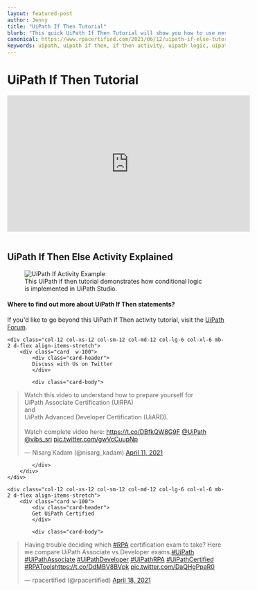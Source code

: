 ```yaml
---
layout: featured-post
author: Jenny
title: "UiPath If Then Tutorial"
blurb: "This quick UiPath If Then Tutorial will show you how to use nested if then else statements in your robotic automation. This UiPath If Then Else Tutorial uses Studio version 21.4"
canonical: https://www.rpacertified.com/2021/06/12/uipath-if-else-tutorial.html
keywords: uipath, uipath if then, if then activity, uipath logic, uipath programming, uipath conditional, uipath studio, rpa developer, rpa programming
---
```


# UiPath If Then Tutorial

<div class="embed-responsive embed-responsive-16by9">
<iframe src="https://www.youtube.com/embed/vUeRlhzz0wg" allow="accelerometer; autoplay; clipboard-write; encrypted-media; gyroscope; picture-in-picture" allowfullscreen="" width="560" height="315" frameborder="0"></iframe>
</div>
<br/>

## UiPath If Then Else Activity Explained

<figure class="figure">
  <img src="https://files.readme.io/cf5bc99-image_93.png" alt="UiPath If Activity Example" class="img-fluid mx-auto d-block img-thumbnail rounded ">
  <figcaption class="figure-caption">This UiPath if then tutorial demonstrates how conditional logic is implemented in UiPath Studio.</figcaption>
</figure>

#### Where to find out more about UiPath If Then statements?

If you'd like to go beyond this UiPath If Then activity tutorial, visit the <a href="https://forum.uipath.com/t/uipath-if-then-activity-example-tutorial/322284">UiPath Forum</a>.

<div class="row">
	
    <div class="col-12 col-xs-12 col-sm-12 col-md-12 col-lg-6 col-xl-6 mb-2 d-flex align-items-stretch">
        <div class="card  w-100">
            <div class="card-header">
            Discuss with Us on Twitter
            </div>

            <div class="card-body">
<!-- **************************** -->       


<blockquote class="twitter-tweet"><p lang="en" dir="ltr">Watch this video to understand how to prepare yourself for <br>UiPath Associate Certification (UiRPA) <br>and <br>UiPath Advanced Developer Certification (UiARD).<br><br>Watch complete video here: <a href="https://t.co/DBfkQW8G9F">https://t.co/DBfkQW8G9F</a> <a href="https://twitter.com/UiPath?ref_src=twsrc%5Etfw">@UiPath</a> <a href="https://twitter.com/vibs_sri?ref_src=twsrc%5Etfw">@vibs_sri</a> <a href="https://t.co/gwVcCuupNp">pic.twitter.com/gwVcCuupNp</a></p>&mdash; Nisarg Kadam (@nisarg_kadam) <a href="https://twitter.com/nisarg_kadam/status/1381253771125161985?ref_src=twsrc%5Etfw">April 11, 2021</a></blockquote> <script async src="https://platform.twitter.com/widgets.js" charset="utf-8"></script> 



<!-- **************************** -->   
            
            
            </div>
        </div>
    </div>
	
	<div class="col-12 col-xs-12 col-sm-12 col-md-12 col-lg-6 col-xl-6 mb-2 d-flex align-items-stretch">
        <div class="card w-100">
            <div class="card-header">
            Get UiPath Certified
            </div>

            <div class="card-body">
<blockquote class="twitter-tweet"><p lang="en" dir="ltr">Having trouble deciding which <a href="https://twitter.com/hashtag/RPA?src=hash&amp;ref_src=twsrc%5Etfw">#RPA</a> certification exam to take? Here we compare UiPath Associate vs Developer exams.<a href="https://twitter.com/hashtag/UiPath?src=hash&amp;ref_src=twsrc%5Etfw">#UiPath</a> <a href="https://twitter.com/hashtag/UiPathAssociate?src=hash&amp;ref_src=twsrc%5Etfw">#UiPathAssociate</a> <a href="https://twitter.com/hashtag/UiPathDeveloper?src=hash&amp;ref_src=twsrc%5Etfw">#UiPathDeveloper</a> <a href="https://twitter.com/hashtag/UiPathRPA?src=hash&amp;ref_src=twsrc%5Etfw">#UiPathRPA</a> <a href="https://twitter.com/hashtag/UiPathCertified?src=hash&amp;ref_src=twsrc%5Etfw">#UiPathCertified</a> <a href="https://twitter.com/hashtag/RPATools?src=hash&amp;ref_src=twsrc%5Etfw">#RPATools</a><a href="https://t.co/DdMBV8BVpk">https://t.co/DdMBV8BVpk</a> <a href="https://t.co/DaQHgPpaR0">pic.twitter.com/DaQHgPpaR0</a></p>&mdash; rpacertified (@rpacertified) <a href="https://twitter.com/rpacertified/status/1383851087157858304?ref_src=twsrc%5Etfw">April 18, 2021</a></blockquote> <script async src="https://platform.twitter.com/widgets.js" charset="utf-8"></script> 
            </div>
        </div>
    </div>
	
</div>
